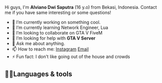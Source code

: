 Hi guys, I'm **Alviano Dwi Saputra** (16 y.o) from Bekasi, Indonesia. Contact me if you have same interesting or some questions!
- 🔭 I’m currently working on something cool.
- 🌱 I’m currently learning Network Engineer, Lua
- 👯 I’m looking to collaborate on GTA V FiveM
- 🤔 I’m looking for help with **GTA V Server**
- 💬 Ask me about anything.
- 📫 How to reach me: [Instagram](https://instagram.com/nvv.yann) [Email](mailto:alvianodwi9@gmail.com)
- ⚡ Fun fact: I don't like going out of the house and crowds

## 🧑‍💻Languages & tools
<div align="left">
<img src"https://i.mt.lv/img/mt/v2/logo.svg" width="32" />
<img src"https://upload.wikimedia.org/wikipedia/commons/6/64/Cisco_logo.svg" width="32" />
<img src"https://upload.wikimedia.org/wikipedia/commons/d/d5/Virtualbox_logo.png" width="32" />
</div>

<!--
**AlvianoDwi/AlvianoDwi** is a ✨ _special_ ✨ repository because its `README.md` (this file) appears on your GitHub profile.

Here are some ideas to get you started:

- 🔭 I’m currently working on ...
- 🌱 I’m currently learning ...
- 👯 I’m looking to collaborate on ...
- 🤔 I’m looking for help with ...
- 💬 Ask me about ...
- 📫 How to reach me: ...
- 😄 Pronouns: ...
- ⚡ Fun fact: ...
-->

